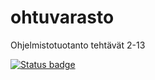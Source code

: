 # ohtuvarasto
Ohjelmistotuotanto tehtävät 2-13

[![Status badge](https://github.com/Feycry/ohtuvarasto/actions/workflows/main.yml/badge.svg)](https://github.com/Feycry/ohtuvarasto/actions/workflows/main.yml)